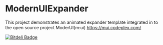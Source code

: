 ModernUIExpander
================

This project demonstrates an animated expander template integrated in to the open source 
project ModerUI(m:ui) https://mui.codeplex.com/


[![Bitdeli Badge](https://d2weczhvl823v0.cloudfront.net/AydinAdn/modernuiexpander/trend.png)](https://bitdeli.com/free "Bitdeli Badge")

